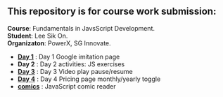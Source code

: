## This repository is for course work submission:
**Course**: Fundamentals in JavsScript Development.
<br>**Student**: Lee Sik On.
<br>**Organizaton**: PowerX, SG Innovate.


- [**Day 1**](Day%201/G00gle.html) : Day 1 Google imitation page
- **Day 2** : Day 2 activities: JS exercises
- [**Day 3**](Day%203/README.md) : Day 3 Video play pause/resume
- [**Day 4**](Day%204/README.md) : Day 4 Pricing page monthly/yearly toggle
- [**comics**](comics/Readme.MD) : JavaScript comic reader

